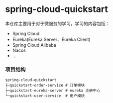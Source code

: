 # spring-cloud-quickstart

本仓库主要用于对于微服务的学习，学习的内容包括：

- Spring Cloud
- Eureka(Eureka Server、Eureka Client)
- Spring Cloud Alibaba
- Nacos
- ...

### 项目结构

```text
spring-cloud-quickstart
├─quickstart-order-service # 订单模块
├─quickstart-eureka-server # eureka 注册中心
└─quickstart-user-service  # 用户模块
```
